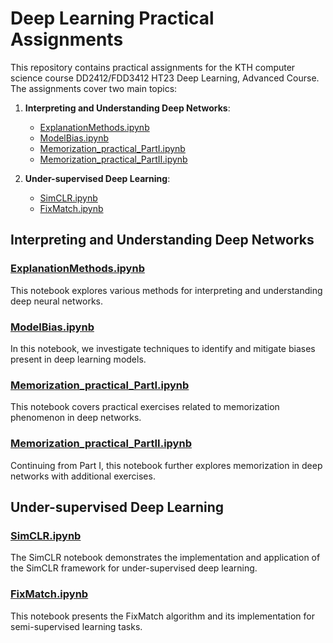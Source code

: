 # Deep Learning Practical Assignments

This repository contains practical assignments for the KTH computer science course DD2412/FDD3412 HT23 Deep Learning, Advanced Course. The assignments cover two main topics:

1. **Interpreting and Understanding Deep Networks**:
    - [ExplanationMethods.ipynb](ExplanationMethods.ipynb)
    - [ModelBias.ipynb](ModelBias.ipynb)
    - [Memorization_practical_PartI.ipynb](Memorization_practical_PartI.ipynb)
    - [Memorization_practical_PartII.ipynb](Memorization_practical_PartII.ipynb)

2. **Under-supervised Deep Learning**:
    - [SimCLR.ipynb](SimCLR.ipynb)
    - [FixMatch.ipynb](FixMatch.ipynb)

## Interpreting and Understanding Deep Networks

### [ExplanationMethods.ipynb](ExplanationMethods.ipynb)
This notebook explores various methods for interpreting and understanding deep neural networks.

### [ModelBias.ipynb](ModelBias.ipynb)
In this notebook, we investigate techniques to identify and mitigate biases present in deep learning models.

### [Memorization_practical_PartI.ipynb](Memorization_practical_PartI.ipynb)
This notebook covers practical exercises related to memorization phenomenon in deep networks.

### [Memorization_practical_PartII.ipynb](Memorization_practical_PartII.ipynb)
Continuing from Part I, this notebook further explores memorization in deep networks with additional exercises.

## Under-supervised Deep Learning

### [SimCLR.ipynb](SimCLR.ipynb)
The SimCLR notebook demonstrates the implementation and application of the SimCLR framework for under-supervised deep learning.

### [FixMatch.ipynb](FixMatch.ipynb)
This notebook presents the FixMatch algorithm and its implementation for semi-supervised learning tasks.

